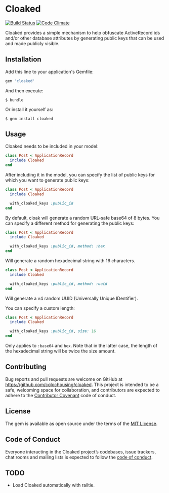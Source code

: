 # Cloaked

[![Build Status](https://secure.travis-ci.org/lightthefuserun/cloaked.svg?branch=master)](https://travis-ci.org/lightthefuserun/cloaked)
[![Code Climate](https://codeclimate.com/github/lightthefuserun/cloaked.svg)](https://codeclimate.com/github/lightthefuserun/cloaked)

Cloaked provides a simple mechanism to help obfuscate ActiveRecord ids and/or other database attributes by generating public keys that can be used and made publicly visible.


## Installation

Add this line to your application's Gemfile:

```ruby
gem 'cloaked'
```

And then execute:

    $ bundle

Or install it yourself as:

    $ gem install cloaked

## Usage

Cloaked needs to be included in your model:

```ruby
class Post < ApplicationRecord
  include Cloaked
end
```

After including it in the model, you can specify the list of public keys for which you want to generate public keys:

```ruby
class Post < ApplicationRecord
  include Cloaked

  with_cloaked_keys :public_id
end
```

By default, cloak will generate a random URL-safe base64 of 8 bytes. You can specify a different method for generating the public keys:

```ruby
class Post < ApplicationRecord
  include Cloaked

  with_cloaked_keys :public_id, method: :hex 
end
```

Will generate a random hexadecimal string with 16 characters.

```ruby
class Post < ApplicationRecord
  include Cloaked

  with_cloaked_keys :public_id, method: :uuid 
end
```

Will generate a v4 random UUID (Universally Unique IDentifier).

You can specify a custom length:

```ruby
class Post < ApplicationRecord
  include Cloaked

  with_cloaked_keys :public_id, size: 16
end
```

Only applies to `:base64` and `hex`. Note that in the latter case, the length of the hexadecimal string will be twice the size amount.

## Contributing

Bug reports and pull requests are welcome on GitHub at https://github.com/colochousing/cloaked. This project is intended to be a safe, welcoming space for collaboration, and contributors are expected to adhere to the [Contributor Covenant](http://contributor-covenant.org) code of conduct.

## License

The gem is available as open source under the terms of the [MIT License](https://opensource.org/licenses/MIT).

## Code of Conduct

Everyone interacting in the Cloaked project’s codebases, issue trackers, chat rooms and mailing lists is expected to follow the [code of conduct](https://github.com/[USERNAME]/cloaked/blob/master/CODE_OF_CONDUCT.md).

## TODO

- Load Cloaked automatically with railtie.
